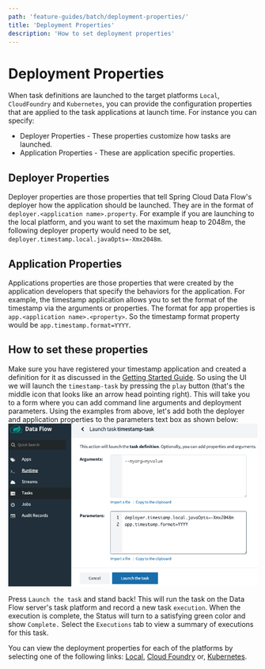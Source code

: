 ```yaml
---
path: 'feature-guides/batch/deployment-properties/'
title: 'Deployment Properties'
description: 'How to set deployment properties'
---
```


# Deployment Properties

When task definitions are launched to the target platforms `Local`, `CloudFoundry` and `Kubernetes`, you can provide the configuration properties that are applied to the task applications at launch time.
For instance you can specify:

- Deployer Properties - These properties customize how tasks are launched.
- Application Properties - These are application specific properties.

## Deployer Properties

Deployer properties are those properties that tell Spring Cloud Data Flow's deployer how the application should be launched.
They are in the format of `deployer.<application name>.property`.
For example if you are launching to the local platform, and you want to set the maximum heap to 2048m, the following deployer property would need to be set, `deployer.timestamp.local.javaOpts=-Xmx2048m`.

## Application Properties

Applications properties are those properties that were created by the application developers that specify the behaviors for the application.
For example, the timestamp application allows you to set the format of the timestamp via the arguments or properties.
The format for app properties is `app.<application name>.<property>`.
So the timestamp format property would be `app.timestamp.format=YYYY`.

## How to set these properties

Make sure you have registered your timestamp application and created a definition for it as discussed in the [Getting Started Guide](%currentPath%/batch-developer-guides/getting-started/).
So using the UI we will launch the `timestamp-task` by pressing the `play` button (that's the middle icon that looks like an arrow head pointing right).
This will take you to a form where you can add command line arguments and deployment parameters.
Using the examples from above, let's add both the deployer and application properties to the parameters text box as shown below:
![set task parameters](images/SCDF-set-task-properties.png)

Press `Launch the task` and stand back!
This will run the task on the Data Flow server's task platform and record a new task `execution`.
When the execution is complete, the Status will turn to a satisfying green color and show `Complete.`
Select the `Executions` tab to view a summary of executions for this task.

<!--TIP-->

You can view the deployment properties for each of the platforms by selecting one of the following links: [Local](https://docs.spring.io/spring-cloud-dataflow/docs/current/reference/htmlsingle/#configuration-local-deployer), [Cloud Foundry](https://docs.spring.io/spring-cloud-dataflow/docs/current/reference/htmlsingle/#configuration-cloudfoundry-deployer) or, [Kubernetes](https://docs.spring.io/spring-cloud-dataflow/docs/current/reference/htmlsingle/#configuration-kubernetes-deployer).

<!--END_TIP-->
